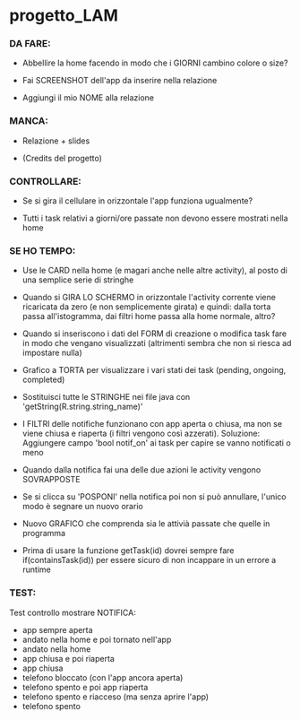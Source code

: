 # progetto_LAM



### DA FARE:

- Abbellire la home facendo in modo che i GIORNI cambino colore o size?

- Fai SCREENSHOT dell'app da inserire nella relazione

- Aggiungi il mio NOME alla relazione



### MANCA:

- Relazione + slides

- (Credits del progetto)



### CONTROLLARE:

- Se si gira il cellulare in orizzontale l'app funziona ugualmente?

- Tutti i task relativi a giorni/ore passate non devono essere mostrati nella home



### SE HO TEMPO:

- Use le CARD nella home (e magari anche nelle altre activity), al posto di una semplice serie di stringhe

- Quando si GIRA LO SCHERMO in orizzontale l'activity corrente viene ricaricata da zero (e non semplicemente girata) e quindi: dalla torta passa all'istogramma, dai filtri home passa alla home normale, altro?

- Quando si inseriscono i dati del FORM di creazione o modifica task fare in modo che vengano visualizzati (altrimenti sembra che non si riesca ad impostare nulla)

- Grafico a TORTA per visualizzare i vari stati dei task (pending, ongoing, completed)

- Sostituisci tutte le STRINGHE nei file java con 'getString(R.string.string_name)'

- I FILTRI delle notifiche funzionano con app aperta o chiusa, ma non se viene chiusa e riaperta (i filtri vengono così azzerati).
  Soluzione: Aggiungere campo 'bool notif_on' ai task per capire se vanno notificati o meno

- Quando dalla notifica fai una delle due azioni le activity vengono SOVRAPPOSTE

- Se si clicca su 'POSPONI' nella notifica poi non si può annullare, l'unico modo è segnare un nuovo orario

- Nuovo GRAFICO che comprenda sia le attivià passate che quelle in programma

- Prima di usare la funzione getTask(id) dovrei sempre fare if(containsTask(id)) per essere sicuro di non incappare in un errore a runtime



### TEST:

Test controllo mostrare NOTIFICA:

  + app sempre aperta
  + andato nella home e poi tornato nell'app
  + andato nella home
  + app chiusa e poi riaperta
  + app chiusa
  + telefono bloccato (con l'app ancora aperta)
  + telefono spento e poi app riaperta
  + telefono spento e riacceso (ma senza aprire l'app)
  + telefono spento

